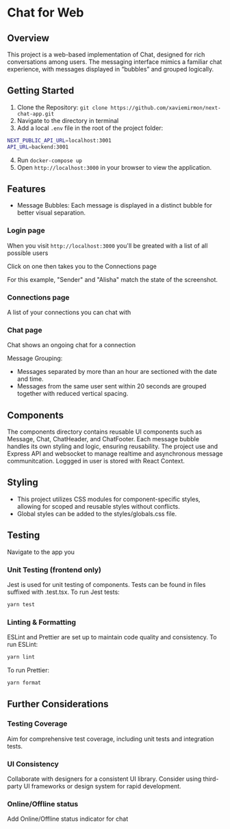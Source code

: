 # Chat for Web 

## Overview

This project is a web-based implementation of  Chat, designed for rich conversations among users. The messaging interface mimics a familiar chat experience, with messages displayed in “bubbles” and grouped logically.

## Getting Started

1. Clone the Repository: `git clone https://github.com/xaviemirmon/next-chat-app.git`
2. Navigate to the directory in terminal
3. Add a local `.env` file in the root of the project folder: 
```sh
NEXT_PUBLIC_API_URL=localhost:3001
API_URL=backend:3001
```
4. Run `docker-compose up` 
5. Open `http://localhost:3000` in your browser to view the application.

## Features

* Message Bubbles: Each message is displayed in a distinct bubble for better visual separation.

### Login page

When you visit `http://localhost:3000` you'll be greated with a list of all possible users

Click on one then takes you to the Connections page

For this example, "Sender" and "Alisha" match the state of the screenshot.

### Connections page

A list of your connections you can chat with

### Chat page

Chat shows an ongoing chat for a connection

Message Grouping:
* Messages separated by more than an hour are sectioned with the date and time.
* Messages from the same user sent within 20 seconds are grouped together with reduced vertical spacing.

## Components 
The components directory contains reusable UI components such as Message, Chat, ChatHeader, and ChatFooter.
Each message bubble handles its own styling and logic, ensuring reusability.
The project use and Express API and websocket to manage realtime and asynchronous message communitcation.  Loggged in user is stored with React Context.

## Styling

* This project utilizes CSS modules for component-specific styles, allowing for scoped and reusable styles without conflicts.
* Global styles can be added to the styles/globals.css file.

## Testing

Navigate to the app you 

### Unit Testing (frontend only)

Jest is used for unit testing of components. Tests can be found in files suffixed with .test.tsx.
To run Jest tests:

```bash
yarn test
```

### Linting & Formatting
ESLint and Prettier are set up to maintain code quality and consistency.
To run ESLint:

```bash
yarn lint
```

To run Prettier:

```bash
yarn format
```
## Further Considerations

### Testing Coverage

Aim for comprehensive test coverage, including unit tests and integration tests.

### UI Consistency

Collaborate with designers for a consistent UI library. Consider using third-party UI frameworks or design system for rapid development.

### Online/Offline status

Add Online/Offline status indicator for chat